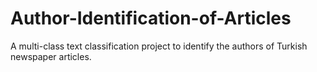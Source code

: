 # Author-Identification-of-Articles
A multi-class text classification project to identify the authors of Turkish newspaper articles.
